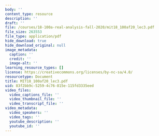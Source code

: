 ```yaml
---
body: ''
content_type: resource
description: ''
draft: ''
file: /courses/18-100a-real-analysis-fall-2020/mit18_100af20_lec3.pdf
file_size: 263553
file_type: application/pdf
hide_download: true
hide_download_original: null
image_metadata:
  caption: ''
  credit: ''
  image-alt: ''
learning_resource_types: []
license: https://creativecommons.org/licenses/by-nc-sa/4.0/
resourcetype: Document
title: MIT18_100af20_lec3.pdf
uid: 83f2bb9c-5259-4c76-815e-115fd3335eed
video_files:
  video_captions_file: ''
  video_thumbnail_file: ''
  video_transcript_file: ''
video_metadata:
  video_speakers: ''
  video_tags: ''
  youtube_description: ''
  youtube_id: ''
---
```


